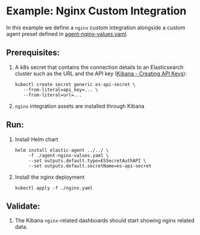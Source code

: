 # Example: Nginx Custom Integration

In this example we define a `nginx` custom integration alongside a custom agent preset defined in [agent-nginx-values.yaml](agent-nginx-values.yaml).

## Prerequisites:
1. A k8s secret that contains the connection details to an Elasticsearch cluster such as the URL and the API key ([Kibana - Creating API Keys](https://www.elastic.co/guide/en/kibana/current/api-keys.html)):
    ```console
    kubectl create secret generic es-api-secret \
       --from-literal=api_key=... \
       --from-literal=url=...
    ```

2. `nginx` integration assets are installed through Kibana

## Run:
1. Install Helm chart
    ```console
    helm install elastic-agent ../../ \
         -f ./agent-nginx-values.yaml \
         --set outputs.default.type=ESSecretAuthAPI \
         --set outputs.default.secretName=es-api-secret
    ```

2. Install the nginx deployment
    ```console
   kubectl apply -f ./nginx.yaml
    ```

## Validate:

1. The Kibana `nginx`-related dashboards should start showing nginx related data.
